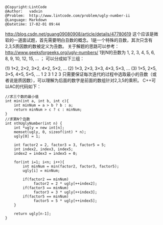 ```
@Copyright:LintCode
@Author:   vadxin
@Problem:  http://www.lintcode.com/problem/ugly-number-ii
@Language: Markdown
@Datetime: 17-02-01 09:44
```

http://blog.csdn.net/guang09080908/article/details/47780619
这个应该是微软的一道面试题，首先需要明白丑数的概念。1是一个特殊的丑数，其次只含有2,3,5质因数的数被定义为丑数。 
关于解题的思路可以参考： 
http://www.geeksforgeeks.org/ugly-numbers/ 
1到N的丑数为 1, 2, 3, 4, 5, 6, 8, 9, 10, 12, 15, … ； 
可以分成如下三组：

(1) 1×2, 2×2, 3×2, 4×2, 5×2, …
(2) 1×3, 2×3, 3×3, 4×3, 5×3, …
(3) 1×5, 2×5, 3×5, 4×5, 5×5, …
1
2
3
1
2
3
只需要保证每次迭代的过程中选取最小的丑数（或者说是质因数），可以理解为后面的数字是前面的数组针对2,3,5的乘积。 
C++可以AC的代码如下：

    //求三个数的最小值
    int min(int a, int b, int c){
        int minNum = a > b ? b : a;
        return minNum > c ? c : minNum;
    }
    //求第N个丑数
    int nthUglyNumber(int n) {
        int *ugly = new int[n];
        memset(ugly, 0, sizeof(int) * n);
        ugly[0] = 1;

        int factor2 = 2, factor3 = 3, factor5 = 5;
        int index2, index3, index5;
        index2 = index3 = index5 = 0;

        for(int i=1; i<n; i++){
            int minNum = min(factor2, factor3, factor5);
            ugly[i] = minNum;

            if(factor2 == minNum)
                 factor2 = 2 * ugly[++index2];
            if(factor3 == minNum)
                 factor3 = 3 * ugly[++index3];
            if(factor5 == minNum)
                 factor5 = 5 * ugly[++index5];
        }

        return ugly[n-1];
    }